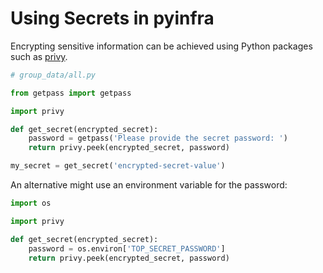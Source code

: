 # Using Secrets in pyinfra

Encrypting sensitive information can be achieved using Python packages such as [privy](https://pypi.org/project/privy/).

```py
# group_data/all.py

from getpass import getpass

import privy

def get_secret(encrypted_secret):
    password = getpass('Please provide the secret password: ')
    return privy.peek(encrypted_secret, password)

my_secret = get_secret('encrypted-secret-value')
```

An alternative might use an environment variable for the password:

```py
import os

import privy

def get_secret(encrypted_secret):
    password = os.environ['TOP_SECRET_PASSWORD']
    return privy.peek(encrypted_secret, password)
```
